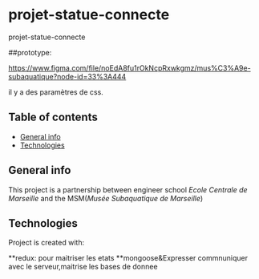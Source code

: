
# projet-statue-connecte
projet-statue-connecte

##prototype:

https://www.figma.com/file/noEdA8fu1rOkNcpRxwkgmz/mus%C3%A9e-subaquatique?node-id=33%3A444

il y a des paramètres de css.



## Table of contents
* [General info](#general-info)
* [Technologies](#technologies)

## General info
This project is a partnership between engineer school <i>Ecole Centrale de Marseille</i> and the MSM(<i>Musée Subaquatique de Marseille</i>)

## Technologies
Project is created with: 

**redux: pour maitriser les etats
**mongoose&Expresser commnuniquer avec le serveur,maitrise les bases de donnee
